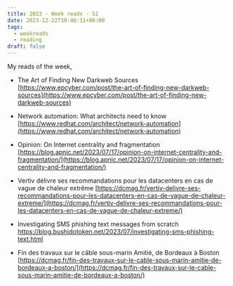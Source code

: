 ```yaml
---
title: 2023 - Week reads - 51
date: 2023-12-22T10:46:11+00:00
tags:
  - weekreads
  - reading
draft: false
---
```


My reads of the week,

- The Art of Finding New Darkweb Sources
[https://www.epcyber.com/post/the-art-of-finding-new-darkweb-sources](https://www.epcyber.com/post/the-art-of-finding-new-darkweb-sources)  

- Network automation: What architects need to know
[https://www.redhat.com/architect/network-automation](https://www.redhat.com/architect/network-automation)

- Opinion: On Internet centrality and fragmentation
[https://blog.apnic.net/2023/07/17/opinion-on-internet-centrality-and-fragmentation/](https://blog.apnic.net/2023/07/17/opinion-on-internet-centrality-and-fragmentation/)

- Vertiv délivre ses recommandations pour les datacenters en cas de vague de chaleur extrême
[https://dcmag.fr/vertiv-delivre-ses-recommandations-pour-les-datacenters-en-cas-de-vague-de-chaleur-extreme/](https://dcmag.fr/vertiv-delivre-ses-recommandations-pour-les-datacenters-en-cas-de-vague-de-chaleur-extreme/)

- Investigating SMS phishing text messages from scratch
https://blog.bushidotoken.net/2023/07/investigating-sms-phishing-text.html

- Fin des travaux sur le câble sous-marin Amitié, de Bordeaux à Boston
[https://dcmag.fr/fin-des-travaux-sur-le-cable-sous-marin-amitie-de-bordeaux-a-boston/](https://dcmag.fr/fin-des-travaux-sur-le-cable-sous-marin-amitie-de-bordeaux-a-boston/)